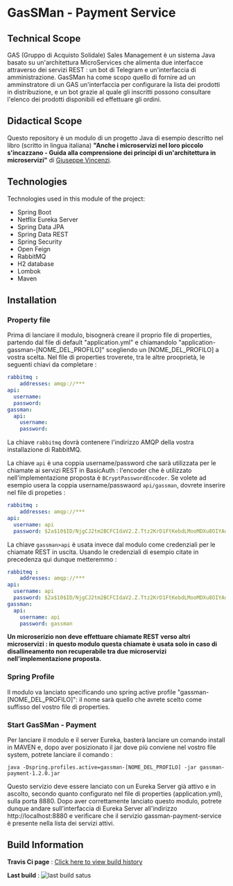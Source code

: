 # GasSMan - Payment Service
## Technical Scope
GAS (Gruppo di Acquisto Solidale) Sales Management è un sistema Java basato su un'architettura MicroServices che alimenta due interfacce attraverso dei servizi REST : un bot di Telegram e un'interfaccia di amministrazione.
GasSMan ha come scopo quello di fornire ad un amminstratore di un GAS un'interfaccia per configurare la lista dei prodotti in distribuzione, e un bot grazie al quale gli inscritti possono consultare l'elenco dei prodotti disponibili ed effettuare gli ordini.

## Didactical Scope
Questo repository è un modulo di un progetto Java di esempio descritto nel libro (scritto in lingua italiana) **"Anche i microservizi nel loro piccolo s'incazzano - Guida alla comprensione dei principi di un'architettura in microservizi"** di [Giuseppe Vincenzi](https://gvincenzi.tumblr.com/).

## Technologies
Technologies used in this module of the project:
- Spring Boot
- Netflix Eureka Server
- Spring Data JPA
- Spring Data REST
- Spring Security
- Open Feign
- RabbitMQ
- H2 database
- Lombok
- Maven

## Installation
### Property file
Prima di lanciare il modulo, bisognerà creare il proprio file di properties, partendo dal file di default "application.yml" e chiamandolo "application-gassman-[NOME_DEL_PROFILO]" scegliendo un [NOME_DEL_PROFILO] a vostra scelta.
Nel file di properties troverete, tra le altre prooprietà, le seguenti chiavi da completare :
```yaml
rabbitmq :
    addresses: amqp://***
api:
  username:
  password:
gassman:
  api:
    username:
    password:
```

La chiave `rabbitmq` dovrà contenere l'indirizzo AMQP della vostra installazione di RabbitMQ.

La chiave `api` è una coppia username/password che sarà utilizzata per le chiamate ai servizi REST in BasicAuth : l'encoder che è utilizzato nell'implementazione proposta è `BCryptPasswordEncoder`.
Se volete ad esempio usera la coppia username/passwaord `api/gassman`, dovrete inserire nel file di propeties :
```yaml
rabbitmq :
    addresses: amqp://***
api:
  username: api
  password: $2a$10$ID/NjgCJ2tm2BCFCIdaV2.Z.Ttz2KrD1FtKebdLMooMDXu8OIYAdy
```

La chiave `gassman>api` è usata invece dal modulo come credenziali per le chiamate REST in uscita. Usando le credenziali di esempio citate in precedenza qui dunque metteremmo :
```yaml
rabbitmq :
    addresses: amqp://***
api:
  username: api
  password: $2a$10$ID/NjgCJ2tm2BCFCIdaV2.Z.Ttz2KrD1FtKebdLMooMDXu8OIYAdy
gassman:
  api:
    username: api
    password: gassman
```

**Un microserizio non deve effettuare chiamate REST verso altri microservizi : in questo modulo questa chiamate è usata solo in caso di disallineamento non recuperabile tra due microservizi nell'implementazione proposta.**

### Spring Profile
Il modulo va lanciato specificando uno spring active profile "gassman-[NOME_DEL_PROFILO]": il nome sarà quello che avrete scelto come suffisso del vostro file di properties.

### Start GasSMan - Payment
Per lanciare il modulo e il server Eureka, basterà lanciare un comando install in MAVEN e, dopo aver posizionato il jar dove più conviene nel vostro file system, potrete lanciare il comando :

```
java -Dspring.profiles.active=gassman-[NOME_DEL_PROFILO] -jar gassman-payment-1.2.0.jar
```

Questo servizio deve essere lanciato con un Eureka Server già attivo e in ascolto, secondo quanto configurato nel file di properties (application.yml), sulla porta 8880.
Dopo aver correttamente lanciato questo modulo, potrete dunque andare sull'interfaccia di Eureka Server all'indirizzo http://localhost:8880 e verificare che il servizio gassman-payment-service è presente nella lista dei servizi attivi.

## Build Information
**Travis Ci page** : [Click here to view build history](https://travis-ci.org/gvincenzi/gassman-payment)

**Last build** : <img src="https://travis-ci.org/gvincenzi/gassman-payment.svg?branch=master" alt="last build satus">


